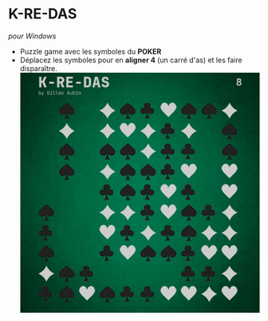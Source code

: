 # K-RE-DAS
*pour Windows*
- Puzzle game avec les symboles du **POKER**
- Déplacez les symboles pour en **aligner 4** (un carré d'as) et les faire disparaître.
![alt tag](https://github.com/gilforge/K-RE-DAS/blob/master/2023-08-01%20230724.png)
